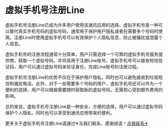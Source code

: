 # 虚拟手机号注册Line

虚拟手机号注册Line已成为许多用户使用该通讯应用的选择。虚拟手机号是一种可以替代真实手机号码的虚拟号码，通常用于保护用户隐私或者在需要多个号码时使用。注册Line时使用虚拟手机号可以有效保护个人隐私信息，防止被骚扰或泄露个人信息。

虚拟手机号的注册流程通常十分简单，用户只需选择一个可靠的虚拟手机号服务提供商，获取一个虚拟号码，并将其用于注册Line账号。虚拟手机号可以接收短信验证码，用户可以通过虚拟号码来验证身份，完成Line账号的注册过程。

虚拟手机号注册Line的优势不仅在于保护用户隐私，同时也可以避免接收到垃圾短信和骚扰电话。此外，对于一些需要多个号码的用户，虚拟手机号还可以作为一个便利的选择，用户可以根据需要随时获取新的虚拟号码，无需担心受到额外费用的影响。

总的来说，虚拟手机号注册Line是一种安全、方便的选择，用户可以通过虚拟号码保护个人隐私，同时也可以享受到通讯应用带来的便利。

更多关于虚拟手机号注册Line请通过✈与我们联系，感谢阅读！[点我联系✈](https://dev.G208.com)